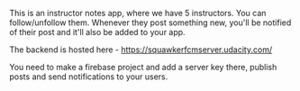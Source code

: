 This is an instructor notes app, where we have 5 instructors. You can follow/unfollow them. Whenever they post something new, you'll be notified of their post and it'll also be added to your app.

The backend is hosted here - https://squawkerfcmserver.udacity.com/

You need to make a firebase project and add a server key there, publish posts and send notifications to your users.
